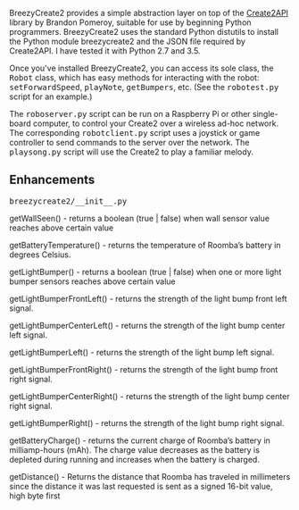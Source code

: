 BreezyCreate2 provides a simple abstraction layer on top of the
<a href="https://github.com/pomeroyb/Create2Control">Create2API</a>
library by Brandon Pomeroy, suitable for use by beginning Python programmers.
BreezyCreate2 uses the standard Python distutils
to install the Python module breezycreate2 and the JSON file required by
Create2API.  I have tested it with Python 2.7 and 3.5.

Once you've installed BreezyCreate2, you can access its sole
class, the <tt>Robot</tt> class, which has easy methods for interacting
with the robot: <tt>setForwardSpeed</tt>,
<tt>playNote</tt>,  <tt>getBumpers</tt>, etc. (See the <tt>robotest.py</tt>
script for an example.)

The <tt>roboserver.py</tt> script can be run on a Raspberry Pi or other
single-board computer, to control your Create2 over a wireless ad-hoc
network.  The corresponding <tt>robotclient.py</tt> script uses a joystick or
game controller to send commands to the server over the network.   The <tt>playsong.py</tt>
script will use the Create2 to play a familiar melody.

## Enhancements

<tt>breezycreate2/\_\_init\_\_.py</tt>

getWallSeen() - returns a boolean (true | false) when wall sensor value reaches above certain value

getBatteryTemperature() - returns the temperature of Roomba’s battery in degrees Celsius.   

getLightBumper() - returns a boolean (true | false) when one or more light bumper sensors reaches above certain value

getLightBumperFrontLeft() - returns the strength of the light bump front left signal.

getLightBumperCenterLeft() - returns the strength of the light bump center left signal.

getLightBumperLeft() - returns the strength of the light bump left signal.

getLightBumperFrontRight() - returns the strength of the light bump front right signal.

getLightBumperCenterRight() - returns the strength of the light bump center right signal.

getLightBumperRight() - returns the strength of the light bump right signal.

getBatteryCharge() - returns the current charge of Roomba’s battery in milliamp-hours (mAh). The charge value decreases as the battery is depleted during running and increases when the battery is charged.

getDistance() - Returns the distance that Roomba has traveled in millimeters since the distance it was last requested is sent as a signed 16-bit value, high byte first
